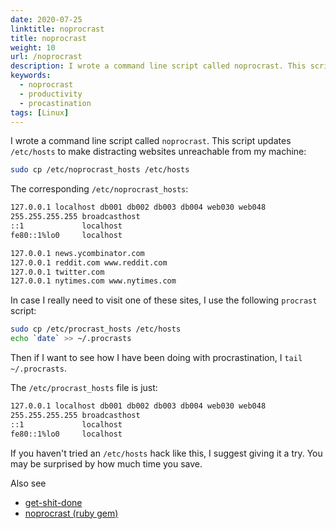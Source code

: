 ```yaml
---
date: 2020-07-25
linktitle: noprocrast
title: noprocrast
weight: 10
url: /noprocrast
description: I wrote a command line script called noprocrast. This script updates /etc/hosts to make distracting websites unreachable from my machine.
keywords:
  - noprocrast
  - productivity
  - procastination
tags: [Linux]  
---
```

<meta property="og:image" content="https://tutswiki.com/img/tutswiki-logo.png"/>
<meta name="twitter:card" content="summary" />
<meta name="twitter:title" content="noprocrast" />
<meta name=”twitter:description” content="I wrote a command line script called noprocrast. This script updates /etc/hosts to make distracting websites unreachable from my machine:" />

I wrote a command line script called `noprocrast`. This script updates `/etc/hosts` to make distracting websites unreachable from my machine:

```bash
sudo cp /etc/noprocrast_hosts /etc/hosts
```

The corresponding `/etc/noprocrast_hosts`:

```bash
127.0.0.1 localhost db001 db002 db003 db004 web030 web048
255.255.255.255 broadcasthost
::1             localhost
fe80::1%lo0     localhost

127.0.0.1 news.ycombinator.com
127.0.0.1 reddit.com www.reddit.com
127.0.0.1 twitter.com
127.0.0.1 nytimes.com www.nytimes.com
```

In case I really need to visit one of these sites, I use the following `procrast` script:

```bash
sudo cp /etc/procrast_hosts /etc/hosts
echo `date` >> ~/.procrasts
```

Then if I want to see how I have been doing with procrastination, I `tail ~/.procrasts`.

<script async src="https://pagead2.googlesyndication.com/pagead/js/adsbygoogle.js"></script>
<ins class="adsbygoogle"
     style="display:block; text-align:center;"
     data-ad-layout="in-article"
     data-ad-format="fluid"
     data-ad-client="ca-pub-9878675755379402"
     data-ad-slot="5842766387"></ins>
<script>
     (adsbygoogle = window.adsbygoogle || []).push({});
</script>

The `/etc/procrast_hosts` file is just:

```bash
127.0.0.1 localhost db001 db002 db003 db004 web030 web048
255.255.255.255 broadcasthost
::1             localhost
fe80::1%lo0     localhost
```

If you haven't tried an `/etc/hosts` hack like this, I suggest giving it a try. You may be surprised by how much time you save.

Also see

 - [get-shit-done](https://github.com/viccherubini/get-shit-done)
 - [noprocrast (ruby gem)](https://github.com/rfwatson/noprocrast)
 
